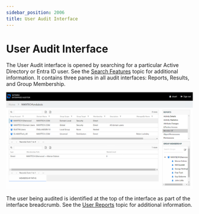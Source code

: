 ```yaml
---
sidebar_position: 2006
title: User Audit Interface
---
```


# User Audit Interface

The User Audit interface is opened by searching for a particular Active Directory or Entra ID user. See the [Search Features](Search "Search Features") topic for additional information. It contains three panes in all audit interfaces: Reports, Results, and Group Membership.

![User Audit Interface](../../../../../../../static/images/AccessInformationCenter_12.0/Content/Resources/Images/Access/InformationCenter/ResourceAudit/Navigate/UserAuditInterface.png "User Audit Interface")

The user being audited is identified at the top of the interface as part of the interface breadcrumb. See the [User Reports](../User/Overview "User Reports") topic for additional information.
